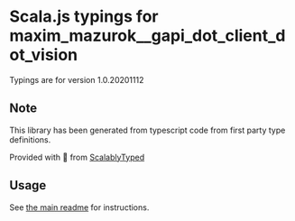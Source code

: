 
# Scala.js typings for maxim_mazurok__gapi_dot_client_dot_vision

Typings are for version 1.0.20201112



## Note
This library has been generated from typescript code from first party type definitions.

Provided with :purple_heart: from [ScalablyTyped](https://github.com/oyvindberg/ScalablyTyped)

## Usage
See [the main readme](../../readme.md) for instructions.


